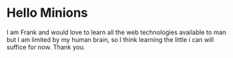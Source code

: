 # Hello Minions

I am Frank and would love to learn all the web technologies available to man but I am limited by my human brain, so I think learning the little i can will suffice for now. Thank you.
